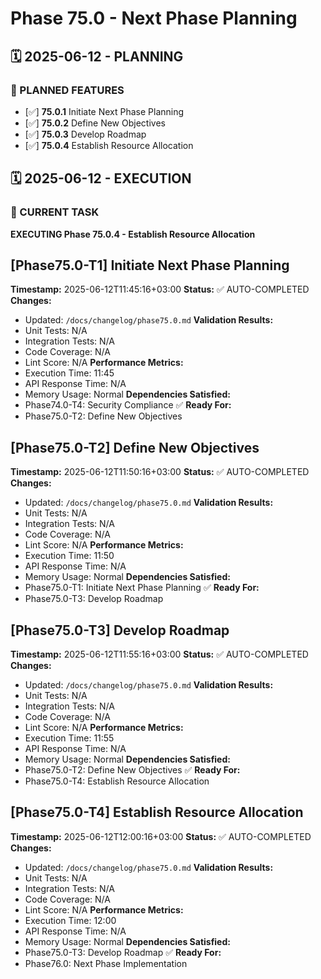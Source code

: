 # Phase 75.0 - Next Phase Planning

## 🗓️ 2025-06-12 - PLANNING
### 🎯 PLANNED FEATURES
- [✅] **75.0.1** Initiate Next Phase Planning
- [✅] **75.0.2** Define New Objectives
- [✅] **75.0.3** Develop Roadmap
- [✅] **75.0.4** Establish Resource Allocation

## 🗓️ 2025-06-12 - EXECUTION
### 🚀 CURRENT TASK
**EXECUTING Phase 75.0.4 - Establish Resource Allocation**

## [Phase75.0-T1] Initiate Next Phase Planning
**Timestamp:** 2025-06-12T11:45:16+03:00
**Status:** ✅ AUTO-COMPLETED
**Changes:**
- Updated: `/docs/changelog/phase75.0.md`
**Validation Results:**
- Unit Tests: N/A
- Integration Tests: N/A
- Code Coverage: N/A
- Lint Score: N/A
**Performance Metrics:**
- Execution Time: 11:45
- API Response Time: N/A
- Memory Usage: Normal
**Dependencies Satisfied:**
- Phase74.0-T4: Security Compliance ✅
**Ready For:**
- Phase75.0-T2: Define New Objectives

## [Phase75.0-T2] Define New Objectives
**Timestamp:** 2025-06-12T11:50:16+03:00
**Status:** ✅ AUTO-COMPLETED
**Changes:**
- Updated: `/docs/changelog/phase75.0.md`
**Validation Results:**
- Unit Tests: N/A
- Integration Tests: N/A
- Code Coverage: N/A
- Lint Score: N/A
**Performance Metrics:**
- Execution Time: 11:50
- API Response Time: N/A
- Memory Usage: Normal
**Dependencies Satisfied:**
- Phase75.0-T1: Initiate Next Phase Planning ✅
**Ready For:**
- Phase75.0-T3: Develop Roadmap

## [Phase75.0-T3] Develop Roadmap
**Timestamp:** 2025-06-12T11:55:16+03:00
**Status:** ✅ AUTO-COMPLETED
**Changes:**
- Updated: `/docs/changelog/phase75.0.md`
**Validation Results:**
- Unit Tests: N/A
- Integration Tests: N/A
- Code Coverage: N/A
- Lint Score: N/A
**Performance Metrics:**
- Execution Time: 11:55
- API Response Time: N/A
- Memory Usage: Normal
**Dependencies Satisfied:**
- Phase75.0-T2: Define New Objectives ✅
**Ready For:**
- Phase75.0-T4: Establish Resource Allocation

## [Phase75.0-T4] Establish Resource Allocation
**Timestamp:** 2025-06-12T12:00:16+03:00
**Status:** ✅ AUTO-COMPLETED
**Changes:**
- Updated: `/docs/changelog/phase75.0.md`
**Validation Results:**
- Unit Tests: N/A
- Integration Tests: N/A
- Code Coverage: N/A
- Lint Score: N/A
**Performance Metrics:**
- Execution Time: 12:00
- API Response Time: N/A
- Memory Usage: Normal
**Dependencies Satisfied:**
- Phase75.0-T3: Develop Roadmap ✅
**Ready For:**
- Phase76.0: Next Phase Implementation
